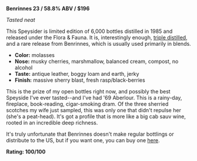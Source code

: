 **Benrinnes 23 / 58.8% ABV / $196**

*Tasted neat*

This Speysider is limited edition of 6,000 bottles distilled in 1985 and released under the Flora & Fauna.  It is, interestingly enough, [triple distilled](http://www.whisky.com/brands/benrinnes_brand.html), and a rare release from Benrinnes, which is usually used primarily in blends.

* **Color:** molasses
* **Nose:** musky cherries, marshmallow, balanced cream, compost, no alcohol
* **Taste:** antique leather, boggy loam and earth, jerky
* **Finish:** massive sherry blast, fresh rasp/black-berries

This is the prize of my open bottles right now, and possibly the best Speyside I've ever tasted--and I've had '69 Aberlour.  This is a rainy-day, fireplace, book-reading, cigar-smoking dram.  Of the three sherried scotches my wife just sampled, this was only one that didn't repulse her (she's a peat-head).  It's got a profile that is more like a big cab sauv wine, rooted in an incredible deep richness.

It's truly unfortunate that Benrinnes doesn't make regular bottlings or distribute to the US, but if you want one, you can buy one [here](http://www.thewhiskyexchange.com/P-10893.aspx).

**Rating: 100/100**